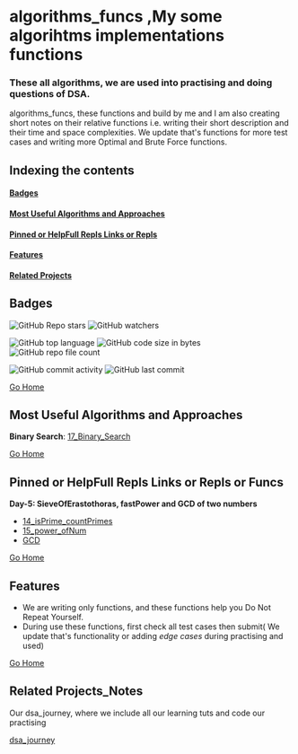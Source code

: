 # <h1 id="algorithms_funcs"> algorithms_funcs ,My some algorihtms implementations functions</h1>
### These all algorithms, we are used into practising and doing questions of DSA.
algorithms_funcs, these functions and build by me and I am also creating short notes on their relative functions i.e. writing their short description and their time and space complexities. We update that's functions for more test cases and writing more Optimal and Brute Force functions.

## Indexing the contents
####   <p><a href="#badges" >Badges</a></p>
####   <p><a href="#approaches" >Most Useful Algorithms and Approaches </a></p>
####   <p><a href="#pinned" >Pinned or HelpFull Repls Links or Repls</a></p>
####   <p><a href="#features" >Features</a></p>
####   <p><a href="#relatedProjects" >Related Projects</a></p>

## <h2 id="badges" >Badges </h2>


![GitHub Repo stars](https://img.shields.io/github/stars/Nik4Furi/algorithms_funcs?style=social) ![GitHub watchers](https://img.shields.io/github/watchers/Nik4Furi/algorithms_funcs?style=social)

![GitHub top language](https://img.shields.io/github/languages/top/Nik4Furi/algorithms_funcs)   ![GitHub code size in bytes](https://img.shields.io/github/languages/code-size/Nik4Furi/algorithms_funcs?style=flat-square) ![GitHub repo file count](https://img.shields.io/github/directory-file-count/Nik4Furi/algorithms_funcs) 

![GitHub commit activity](https://img.shields.io/github/commit-activity/m/Nik4Furi/algorithms_funcs)   ![GitHub last commit](https://img.shields.io/github/last-commit/Nik4Furi/algorithms_funcs)

<a href="#algorithms_funcs">Go Home </a>


## <h2 id="approaches" >Most Useful Algorithms and Approaches </h2>

**Binary Search**: <a href="https://github.com/Nik4Furi/algorithms_funcs/blob/master/Searching_Algorithms/17_Binary_Search"> 17_Binary_Search </a> 

<a href="#algorithms_funcs">Go Home </a>

## <h2 id="pinned" >Pinned or HelpFull Repls Links or Repls or Funcs </h2>

**Day-5: SieveOfErastothoras, fastPower and GCD of two numbers** 
- <a href="https://github.com/Nik4Furi/algorithms_funcs/blob/master/14_isPrime_countPrimes"> 14_isPrime_countPrimes </a> 
- <a href="https://github.com/Nik4Furi/algorithms_funcs/blob/master/15_Power_ofNum"> 15_power_ofNum </a> 
- <a href="https://github.com/Nik4Furi/algorithms_funcs/blob/master/19_GCD"> GCD </a> 

<a href="#algorithms_funcs">Go Home </a>


## <h2 id="features">Features </h2>

- We are writing only functions, and these functions help you Do Not Repeat Yourself.
- During use these functions, first check all test cases then submit( We update that's functionality or adding *edge cases* during practising and used)

<a href="#algorithms_funcs">Go Home </a>



## <h2 id="relatedProjects" >Related Projects_Notes </h2>

Our dsa_journey, where we include all our learning tuts and code our practising

[dsa_journey](https://github.com/Nik4Furi/dsa_journey)